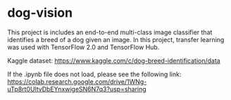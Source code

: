 # dog-vision
This project is includes an end-to-end multi-class image classifier that identifies a breed of a dog given an image. In this project, transfer learning was used with TensorFlow 2.0 and TensorFlow Hub.

Kaggle dataset: https://www.kaggle.com/c/dog-breed-identification/data

If the .ipynb file does not load, please see the following link: https://colab.research.google.com/drive/1WNg-uTp8rt0UltvDbEYnxwigeSN6N7q3?usp=sharing 
